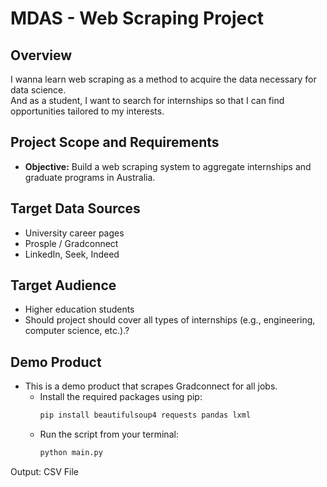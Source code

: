 # MDAS - Web Scraping Project

## Overview
I wanna learn web scraping as a method to acquire the data necessary for data science.<br>
And as a student, I want to search for internships so that I can find opportunities tailored to my interests.

## Project Scope and Requirements
- **Objective:** Build a web scraping system to aggregate internships and graduate programs in Australia.
  
## Target Data Sources
- University career pages
- Prosple / Gradconnect
- LinkedIn, Seek, Indeed

## Target Audience
- Higher education students
- Should project should cover all types of internships (e.g., engineering, computer science, etc.).?

## Demo Product
- This is a demo product that scrapes Gradconnect for all jobs.
   - Install the required packages using pip:
     ```bash
     pip install beautifulsoup4 requests pandas lxml
     ```
   - Run the script from your terminal:
     ```bash
     python main.py
     ```
Output: 
CSV File 
